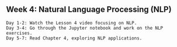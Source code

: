 ## Week 4: Natural Language Processing (NLP)
	Day 1-2: Watch the Lesson 4 video focusing on NLP.
	Day 3-4: Go through the Jupyter notebook and work on the NLP exercises.
	Day 5-7: Read Chapter 4, exploring NLP applications.
